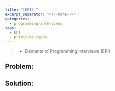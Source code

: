 ```yaml
---
title: "[EPI] "
excerpt_separator: "<!--more-->"
categories:
  - programming-interviews
tags:
  - EPI
  - primitive-types
---
```


>  - Elements of Programming Interviews (EPI) 

<!--more-->

## **Problem**: 


## **Solution**:


